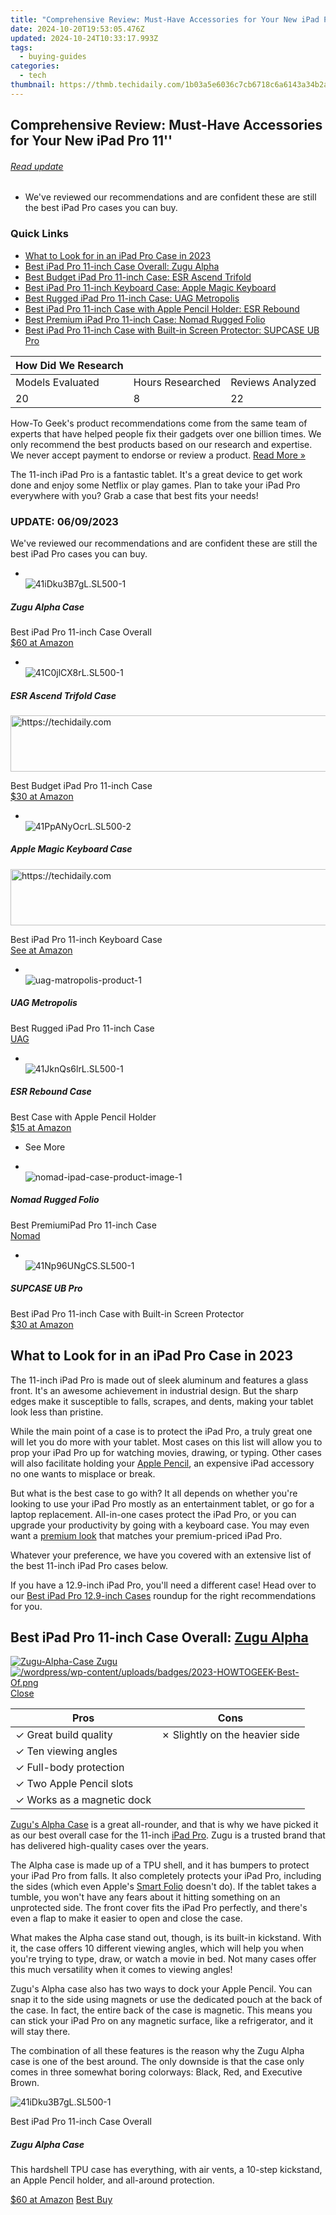 ```yaml
---
title: "Comprehensive Review: Must-Have Accessories for Your New iPad Pro 11''"
date: 2024-10-20T19:53:05.476Z
updated: 2024-10-24T10:33:17.993Z
tags:
  - buying-guides
categories:
  - tech
thumbnail: https://thmb.techidaily.com/1b03a5e6036c7cb6718c6a6143a34b2abcea9ecc6759bad1a07ac3acb8c3b3dd.jpg
---
```


## Comprehensive Review: Must-Have Accessories for Your New iPad Pro 11''

###### [Read update](https://tech-recovery.techidaily.com/mastering-the-art-of-recording-video-games-on-your-ps4-console/) 

* We've reviewed our recommendations and are confident these are still the best iPad Pro cases you can buy.

### Quick Links

* [What to Look for in an iPad Pro Case in 2023](https://screen-activity-recording.techidaily.com/updated-screen-free-entertainment-top-10-best-offline-ipad-games-for-2024/)
* [Best iPad Pro 11-inch Case Overall: Zugu Alpha](https://video-capture.techidaily.com/new-2024-approved-the-essential-guide-to-using-zdsoft-vision/)
* [Best Budget iPad Pro 11-inch Case: ESR Ascend Trifold](https://extra-information.techidaily.com/unlocking-the-power-of-srt-editing-for-mac-users/)
* [Best iPad Pro 11-inch Keyboard Case: Apple Magic Keyboard](https://phone-solutions.techidaily.com/in-2024-thinking-about-changing-your-netflix-region-without-a-vpn-on-xiaomi-redmi-note-12-5g-drfone-by-drfone-virtual-android/)
* [Best Rugged iPad Pro 11-inch Case: UAG Metropolis](https://android-pokemon-go.techidaily.com/the-magnificent-art-of-pokemon-go-streaming-on-oppo-k11-5g-drfone-by-drfone-virtual-android/)
* [Best iPad Pro 11-inch Case with Apple Pencil Holder: ESR Rebound](https://some-tips.techidaily.com/new-the-ultimate-guide-to-vlc-features-in-mac-os/)
* [Best Premium iPad Pro 11-inch Case: Nomad Rugged Folio](https://some-approaches.techidaily.com/unraveling-the-art-of-iphone-vr-video-playback-for-2024/)
* [Best iPad Pro 11-inch Case with Built-in Screen Protector: SUPCASE UB Pro](https://ai-video-translation.techidaily.com/new-in-2024-kya-aap-video-call-kar-sakty-ho-translate-any-hindi-video-into-english/)

| **How Did We Research** |                  |                  |
| ----------------------- | ---------------- | ---------------- |
| Models Evaluated        | Hours Researched | Reviews Analyzed |
| 20                      | 8                | 22               |

 How-To Geek's product recommendations come from the same team of experts that have helped people fix their gadgets over one billion times. We only recommend the best products based on our research and expertise. We never accept payment to endorse or review a product. [Read More »](https://win-howtos.techidaily.com/resolving-unresponsive-mousepad-problems-on-windows-systems-windows-7810/) 

  
 The 11-inch iPad Pro is a fantastic tablet. It's a great device to get work done and enjoy some Netflix or play games. Plan to take your iPad Pro everywhere with you? Grab a case that best fits your needs!

###  UPDATE: 06/09/2023

 We've reviewed our recommendations and are confident these are still the best iPad Pro cases you can buy.

* [](https://www.amazon.com/ZUGU-Case-2021-2020-iPad/dp/B093LTB91Y)  
![41iDku3B7gL._SL500_-1](https://static1.howtogeekimages.com/wordpress/wp-content/uploads/2023/07/41idku3b7gl-_sl500_-1.jpg)  
#####  Zugu Alpha Case  

Best iPad Pro 11-inch Case Overall  
[$60 at Amazon](https://www.amazon.com/ZUGU-Case-2021-2020-iPad/dp/B093LTB91Y)
* [](https://www.amazon.com/ESR-iPad-Pro-2021-Lightweight/dp/B08VS5LJCG)  
![41C0jlCX8rL._SL500_-1](https://static1.howtogeekimages.com/wordpress/wp-content/uploads/2023/07/41c0jlcx8rl-_sl500_-1.jpg)  
#####  ESR Ascend Trifold Case  

<!-- affiliate ads begin -->
<a href="https://appsumo.8odi.net/c/5597632/2151855/7443" target="_top" id="2151855">
  <img src="//a.impactradius-go.com/display-ad/7443-2151855" border="0" alt="https://techidaily.com" width="728" height="90"/>
</a>
<img height="0" width="0" src="https://appsumo.8odi.net/i/5597632/2151855/7443" style="position:absolute;visibility:hidden;" border="0" />
<!-- affiliate ads end -->

Best Budget iPad Pro 11-inch Case  
[$30 at Amazon](https://www.amazon.com/ESR-iPad-Pro-2021-Lightweight/dp/B08VS5LJCG)
* [](https://www.amazon.com/Magic-Keyboard-11-inch-iPad-Generation/dp/B0863BQJMS)  
![41PpANyOcrL._SL500_-2](https://static1.howtogeekimages.com/wordpress/wp-content/uploads/2023/07/41ppanyocrl-_sl500_-2.jpg)  
#####  Apple Magic Keyboard Case  

<!-- affiliate ads begin -->
<a href="https://aligracehair.sjv.io/c/5597632/1948954/19272" target="_top" id="1948954">
  <img src="//a.impactradius-go.com/display-ad/19272-1948954" border="0" alt="https://techidaily.com" width="728" height="90"/>
</a>
<img height="0" width="0" src="https://aligracehair.sjv.io/i/5597632/1948954/19272" style="position:absolute;visibility:hidden;" border="0" />
<!-- affiliate ads end -->

Best iPad Pro 11-inch Keyboard Case  
[See at Amazon](https://www.amazon.com/Magic-Keyboard-11-inch-iPad-Generation/dp/B0863BQJMS)
* [](https://www.urbanarmorgear.com/products/metropolis-series-ipad-pro-11-3rd-gen-2021-case)  
![uag-matropolis-product-1](https://static1.howtogeekimages.com/wordpress/wp-content/uploads/2023/07/uag-matropolis-product-1.png)  
#####  UAG Metropolis  

Best Rugged iPad Pro 11-inch Case  
[UAG](https://www.urbanarmorgear.com/products/metropolis-series-ipad-pro-11-3rd-gen-2021-case)
* [](https://www.amazon.com/ESR-Compatible-11-2021-Generation/dp/B08VRF64LH)  
![41JknQs6lrL._SL500_-1](https://static1.howtogeekimages.com/wordpress/wp-content/uploads/2023/07/41jknqs6lrl-_sl500_-1.jpg)  
#####  ESR Rebound Case  
Best Case with Apple Pencil Holder  
[$15 at Amazon](https://www.amazon.com/ESR-Compatible-11-2021-Generation/dp/B08VRF64LH)
* See More

* [](https://shop-links.co/link/?exclusive=1&publisher_slug=itechdaily19598&url=https%3A%2F%2Fwww.anrdoezrs.net%2Flinks%2F3607085%2Ftype%2Fdlg%2Fsid%2FUUhtgUeUpU209194%2Fhttps%3A%2F%2Fnomadgoods.com%2Fproducts%2Frugged-folio-horween-leather-rustic-brown-ipad-pro-11-inch-2nd-generation)  
![nomad-ipad-case-product-image-1](https://static1.howtogeekimages.com/wordpress/wp-content/uploads/2023/07/nomad-ipad-case-product-image-1.jpg)  
#####  Nomad Rugged Folio  

Best PremiumiPad Pro 11-inch Case  
[Nomad](https://shop-links.co/link/?exclusive=1&publisher_slug=itechdaily19598&url=https%3A%2F%2Fwww.anrdoezrs.net%2Flinks%2F3607085%2Ftype%2Fdlg%2Fsid%2FUUhtgUeUpU209194%2Fhttps%3A%2F%2Fnomadgoods.com%2Fproducts%2Frugged-folio-horween-leather-rustic-brown-ipad-pro-11-inch-2nd-generation)
* [](https://www.amazon.com/SUPCASE-Protector-Full-Body-Kickstand-Protective/dp/B096X6GVY6)  
![41Np96UNgCS._SL500_-1](https://static1.howtogeekimages.com/wordpress/wp-content/uploads/2023/07/41np96ungcs-_sl500_-1.jpg)  
#####  SUPCASE UB Pro  

Best iPad Pro 11-inch Case with Built-in Screen Protector  
[$30 at Amazon](https://www.amazon.com/SUPCASE-Protector-Full-Body-Kickstand-Protective/dp/B096X6GVY6)

##  What to Look for in an iPad Pro Case in 2023

 The 11-inch iPad Pro is made out of sleek aluminum and features a glass front. It's an awesome achievement in industrial design. But the sharp edges make it susceptible to falls, scrapes, and dents, making your tablet look less than pristine.

 While the main point of a case is to protect the iPad Pro, a truly great one will let you do more with your tablet. Most cases on this list will allow you to prop your iPad Pro up for watching movies, drawing, or typing. Other cases will also facilitate holding your [Apple Pencil](https://www.amazon.com/Apple-MU8F2AM-A-Pencil-Generation/dp/B07K1WWBJK?tag=hotoge-20&ascsubtag=UUhtgUeUpU209194&asc%5Frefurl=https%3A%2F%2Fwww.howtogeek.com%2F745235%2Fbest-ipad-pro-11-inch-cases%2F&asc%5Fcampaign=Short-Term), an expensive iPad accessory no one wants to misplace or break.

 But what is the best case to go with? It all depends on whether you're looking to use your iPad Pro mostly as an entertainment tablet, or go for a laptop replacement. All-in-one cases protect the iPad Pro, or you can upgrade your productivity by going with a keyboard case. You may even want a [premium look](https://fake-location.techidaily.com/ispoofer-is-not-working-on-realme-c55-fixed-drfone-by-drfone-virtual-android/) that matches your premium-priced iPad Pro.

 Whatever your preference, we have you covered with an extensive list of the best 11-inch iPad Pro cases below.

 If you have a 12.9-inch iPad Pro, you'll need a different case! Head over to our [Best iPad Pro 12.9-inch Cases](https://fox-http.techidaily.com/a-comparative-look-at-rgb-and-srgb-for-designers/) roundup for the right recommendations for you.

## Best iPad Pro 11-inch Case Overall: [Zugu Alpha](https://www.amazon.com/ZUGU-Case-2021-2020-iPad/dp/B093LTB91Y?tag=hotoge-20&ascsubtag=UUhtgUeUpU209194&asc%5Frefurl=https%3A%2F%2Fwww.howtogeek.com%2F745235%2Fbest-ipad-pro-11-inch-cases%2F&asc%5Fcampaign=Short-Term) 

[](https://www.amazon.com/ZUGU-Case-2021-2020-iPad/dp/B093LTB91Y?tag=hotoge-20&ascsubtag=UUhtgUeUpU209194&asc%5Frefurl=https%3A%2F%2Fwww.howtogeek.com%2F745235%2Fbest-ipad-pro-11-inch-cases%2F&asc%5Fcampaign=Short-Term)

[![Zugu-Alpha-Case](https://static1.howtogeekimages.com/wordpress/wp-content/uploads/2021/08/Zugu-Alpha-Case.jpeg) Zugu ![/wordpress/wp-content/uploads/badges/2023-HOWTOGEEK-Best-Of.png](https://static1.howtogeekimages.com/wordpress/wp-content/uploads/badges/2023-HOWTOGEEK-Best-Of.png) Close](https://www.amazon.com/ZUGU-Case-2021-2020-iPad/dp/B093LTB91Y?tag=hotoge-20&ascsubtag=UUhtgUeUpU209194&asc%5Frefurl=https%3A%2F%2Fwww.howtogeek.com%2F745235%2Fbest-ipad-pro-11-inch-cases%2F&asc%5Fcampaign=Short-Term)

[](https://www.amazon.com/ZUGU-Case-2021-2020-iPad/dp/B093LTB91Y?tag=hotoge-20&ascsubtag=UUhtgUeUpU209194&asc%5Frefurl=https%3A%2F%2Fwww.howtogeek.com%2F745235%2Fbest-ipad-pro-11-inch-cases%2F&asc%5Fcampaign=Short-Term) 

| Pros                       | Cons                           |
| -------------------------- | ------------------------------ |
| ✓ Great build quality      | ✗ Slightly on the heavier side |
| ✓ Ten viewing angles       |                                |
| ✓ Full-body protection     |                                |
| ✓ Two Apple Pencil slots   |                                |
| ✓ Works as a magnetic dock |                                |

[Zugu's Alpha Case](https://www.amazon.com/ZUGU-Case-2021-2020-iPad/dp/B093LTB91Y?tag=hotoge-20&ascsubtag=UUhtgUeUpU209194&asc%5Frefurl=https%3A%2F%2Fwww.howtogeek.com%2F745235%2Fbest-ipad-pro-11-inch-cases%2F&asc%5Fcampaign=Short-Term) is a great all-rounder, and that is why we have picked it as our best overall case for the 11-inch [iPad Pro](https://www.amazon.com/2021-Apple-11-inch-Wi-Fi-128GB/dp/B09328WZPR?tag=hotoge-20&ascsubtag=UUhtgUeUpU209194&asc%5Frefurl=https%3A%2F%2Fwww.howtogeek.com%2F745235%2Fbest-ipad-pro-11-inch-cases%2F&asc%5Fcampaign=Short-Term). Zugu is a trusted brand that has delivered high-quality cases over the years.

 The Alpha case is made up of a TPU shell, and it has bumpers to protect your iPad Pro from falls. It also completely protects your iPad Pro, including the sides (which even Apple's [Smart Folio](https://www.amazon.com/Apple-Smart-Folio-iPad-11-inch/dp/B0863J6V4N?tag=hotoge-20&ascsubtag=UUhtgUeUpU209194&asc%5Frefurl=https%3A%2F%2Fwww.howtogeek.com%2F745235%2Fbest-ipad-pro-11-inch-cases%2F&asc%5Fcampaign=Short-Term) doesn't do). If the tablet takes a tumble, you won't have any fears about it hitting something on an unprotected side. The front cover fits the iPad Pro perfectly, and there's even a flap to make it easier to open and close the case.

 What makes the Alpha case stand out, though, is its built-in kickstand. With it, the case offers 10 different viewing angles, which will help you when you're trying to type, draw, or watch a movie in bed. Not many cases offer this much versatility when it comes to viewing angles!

 Zugu's Alpha case also has two ways to dock your Apple Pencil. You can snap it to the side using magnets or use the dedicated pouch at the back of the case. In fact, the entire back of the case is magnetic. This means you can stick your iPad Pro on any magnetic surface, like a refrigerator, and it will stay there.

 The combination of all these features is the reason why the Zugu Alpha case is one of the best around. The only downside is that the case only comes in three somewhat boring colorways: Black, Red, and Executive Brown.

![41iDku3B7gL._SL500_-1](https://static1.howtogeekimages.com/wordpress/wp-content/uploads/2023/07/41idku3b7gl-_sl500_-1.jpg) 

Best iPad Pro 11-inch Case Overall

#####  Zugu Alpha Case

This hardshell TPU case has everything, with air vents, a 10-step kickstand, an Apple Pencil holder, and all-around protection.

[$60 at Amazon](https://www.amazon.com/ZUGU-Case-2021-2020-iPad/dp/B093LTB91Y) [Best Buy](https://shop-links.co/link/?exclusive=1&publisher_slug=itechdaily19598&url=https%3A%2F%2Fwww.bestbuy.com%2Fsite%2Fzugu__slim_protectiv%2F6478026.p%3FskuId%3D6478026) 

<!-- affiliate ads begin -->
<span id="701707">
					<video width="1536" height="864" style="cursor:pointer"
           poster="//a.impactradius-go.com/display-clicktoplayimage/701707.png"
           onclick="if(!this.playClicked){this.play();this.setAttribute('controls',true);this.playClicked=true;}">
	   <source src="//a.impactradius-go.com/display-ad/7443-701707">
	   <img src="//a.impactradius-go.com/display-clicktoplayimage/701707.png" style="border: none; height: 100%; width: 100%; object-fit: contain">
	</video>
	<div style="width:960px;text-align:center"><a href="javascript:window.open(decodeURIComponent('https%3A%2F%2Fappsumo.8odi.net%2Fc%2F5597632%2F701707%2F7443'), '_blank');void(0);">Click here</a></div>
</span>
<img height="0" width="0" src="https://imp.pxf.io/i/5597632/701707/7443" style="position:absolute;visibility:hidden;" border="0" />
<!-- affiliate ads end -->

## Best Budget iPad Pro 11-inch Case: [ESR Ascend Trifold](https://www.amazon.com/ESR-iPad-Pro-2021-Lightweight/dp/B08VS5LJCG?tag=hotoge-20&ascsubtag=UUhtgUeUpU209194&asc%5Frefurl=https%3A%2F%2Fwww.howtogeek.com%2F745235%2Fbest-ipad-pro-11-inch-cases%2F&asc%5Fcampaign=Short-Term) 

[](https://www.amazon.com/ESR-iPad-Pro-2021-Lightweight/dp/B08VS5LJCG?tag=hotoge-20&ascsubtag=UUhtgUeUpU209194&asc%5Frefurl=https%3A%2F%2Fwww.howtogeek.com%2F745235%2Fbest-ipad-pro-11-inch-cases%2F&asc%5Fcampaign=Short-Term)

[![Two iPad Pros with ESR Ascend cases on table](https://static1.howtogeekimages.com/wordpress/wp-content/uploads/2021/09/esr-trifold.jpg) ESR ![/wordpress/wp-content/uploads/badges/2023-HOWTOGEEK-Best-Of.png](https://static1.howtogeekimages.com/wordpress/wp-content/uploads/badges/2023-HOWTOGEEK-Best-Of.png) Close](https://www.amazon.com/ESR-iPad-Pro-2021-Lightweight/dp/B08VS5LJCG?tag=hotoge-20&ascsubtag=UUhtgUeUpU209194&asc%5Frefurl=https%3A%2F%2Fwww.howtogeek.com%2F745235%2Fbest-ipad-pro-11-inch-cases%2F&asc%5Fcampaign=Short-Term)

[](https://www.amazon.com/ESR-iPad-Pro-2021-Lightweight/dp/B08VS5LJCG?tag=hotoge-20&ascsubtag=UUhtgUeUpU209194&asc%5Frefurl=https%3A%2F%2Fwww.howtogeek.com%2F745235%2Fbest-ipad-pro-11-inch-cases%2F&asc%5Fcampaign=Short-Term) 

| Pros                                 | Cons                      |
| ------------------------------------ | ------------------------- |
| ✓ Full-body protection               | ✗ Only two viewing angles |
| ✓ Magnetic cover aligns properly     |                           |
| ✓ The flap protects the Apple Pencil |                           |
| ✓ Available in multiple colors       |                           |

 Finding a quality budget case for an iPad Pro is not easy. Where were corners cut to get the price so low? Does the case stay in place? Does it align properly?

 The [ESR Ascend Trifold Case](https://www.amazon.com/ESR-iPad-Pro-2021-Lightweight/dp/B08VS5LJCG?tag=hotoge-20&ascsubtag=UUhtgUeUpU209194&asc%5Frefurl=https%3A%2F%2Fwww.howtogeek.com%2F745235%2Fbest-ipad-pro-11-inch-cases%2F&asc%5Fcampaign=Short-Term) is a quality case that'll fit snugly on your iPad Pro. It's a $20 case with a great solution to the cover alignment issue often present in cheap iPad Pro cases. The Ascend Trifold has a magnetic flap that wraps around the side of the iPad Pro and snaps to the back using a dedicated magnet. This means that the cover won't move about, and your Apple Pencil will be protected from accidental falls.

 This is a full-body case with a translucent textured finish at the back. It also comes in a variety of great-looking colors, including Mint Blue, Pink, and more.

 The only real downside of the case is the limited viewing angles. Because it's a trifold case, you only get two viewing angles with a typing mode and a stand mode. If you are okay with that, the ESR Ascend Trifold is a real winner at this price range.

![41C0jlCX8rL._SL500_-1](https://static1.howtogeekimages.com/wordpress/wp-content/uploads/2023/07/41c0jlcx8rl-_sl500_-1.jpg) 

Best Budget iPad Pro 11-inch Case

#####  ESR Ascend Trifold Case 

ESR's Ascend Trifold case is a budget case that's simply great. It provides full-body protection, and the magnetic flap even protects your Apple Pencil.

[$30 at Amazon](https://www.amazon.com/ESR-iPad-Pro-2021-Lightweight/dp/B08VS5LJCG) 

## Best iPad Pro 11-inch Keyboard Case: [Apple Magic Keyboard](https://www.amazon.com/Magic-Keyboard-11-inch-iPad-Generation/dp/B0863BQJMS?tag=hotoge-20&ascsubtag=UUhtgUeUpU209194&asc%5Frefurl=https%3A%2F%2Fwww.howtogeek.com%2F745235%2Fbest-ipad-pro-11-inch-cases%2F&asc%5Fcampaign=Short-Term) 

[](https://www.amazon.com/Magic-Keyboard-11-inch-iPad-Generation/dp/B0863BQJMS?tag=hotoge-20&ascsubtag=UUhtgUeUpU209194&asc%5Frefurl=https%3A%2F%2Fwww.howtogeek.com%2F745235%2Fbest-ipad-pro-11-inch-cases%2F&asc%5Fcampaign=Short-Term)

[](https://www.amazon.com/Magic-Keyboard-11-inch-iPad-Generation/dp/B0863BQJMS?tag=hotoge-20&ascsubtag=UUhtgUeUpU209194&asc%5Frefurl=https%3A%2F%2Fwww.howtogeek.com%2F745235%2Fbest-ipad-pro-11-inch-cases%2F&asc%5Fcampaign=Short-Term)

[](https://www.amazon.com/Magic-Keyboard-11-inch-iPad-Generation/dp/B0863BQJMS?tag=hotoge-20&ascsubtag=UUhtgUeUpU209194&asc%5Frefurl=https%3A%2F%2Fwww.howtogeek.com%2F745235%2Fbest-ipad-pro-11-inch-cases%2F&asc%5Fcampaign=Short-Term)

[](https://www.amazon.com/Magic-Keyboard-11-inch-iPad-Generation/dp/B0863BQJMS?tag=hotoge-20&ascsubtag=UUhtgUeUpU209194&asc%5Frefurl=https%3A%2F%2Fwww.howtogeek.com%2F745235%2Fbest-ipad-pro-11-inch-cases%2F&asc%5Fcampaign=Short-Term)

[![iPad Pro and Magic Keyboard on white table](https://static1.howtogeekimages.com/wordpress/wp-content/uploads/2021/09/best-ipad-pro-11-inch-cases.jpg)](https://www.amazon.com/Magic-Keyboard-11-inch-iPad-Generation/dp/B0863BQJMS?tag=hotoge-20&ascsubtag=UUhtgUeUpU209194&asc%5Frefurl=https%3A%2F%2Fwww.howtogeek.com%2F745235%2Fbest-ipad-pro-11-inch-cases%2F&asc%5Fcampaign=Short-Term)

<!-- affiliate ads begin -->
<a href="https://aligracehair.sjv.io/c/5597632/1997662/19272" target="_top" id="1997662">
  <img src="//a.impactradius-go.com/display-ad/19272-1997662" border="0" alt="https://techidaily.com" width="728" height="90"/>
</a>
<img height="0" width="0" src="https://aligracehair.sjv.io/i/5597632/1997662/19272" style="position:absolute;visibility:hidden;" border="0" />
<!-- affiliate ads end -->

[](https://www.amazon.com/Magic-Keyboard-11-inch-iPad-Generation/dp/B0863BQJMS?tag=hotoge-20&ascsubtag=UUhtgUeUpU209194&asc%5Frefurl=https%3A%2F%2Fwww.howtogeek.com%2F745235%2Fbest-ipad-pro-11-inch-cases%2F&asc%5Fcampaign=Short-Term)[NYC Russ/Shutterstock.com](https://www.shutterstock.com/image-photo/ipad-pro-11inch-2021-model-apple-1977692384)

![/wordpress/wp-content/uploads/badges/2023-HOWTOGEEK-Best-Of.png](https://static1.howtogeekimages.com/wordpress/wp-content/uploads/badges/2023-HOWTOGEEK-Best-Of.png) 

Close 

| Pros                                           | Cons                                       |
| ---------------------------------------------- | ------------------------------------------ |
| ✓ Best-in-class typing experience              | ✗ No protection for the sides              |
| ✓ Builit-in trackpad with gesture support      | ✗ Magnet could be stronger                 |
| ✓ Easy to use thanks to the magnetic connector | ✗ USB-C port doesn't support data transfer |
| ✓ USB-C port for passthrough charging          | ✗ More expensive than the competition      |
| ✓ Up to 130 degrees viewing angle              |                                            |

 Want to turn your iPad Pro into a productivity machine? If you plan to leave your laptop behind, you'll want a keyboard for your tablet. There's no better way to do that than to get Apple's own [Magic Keyboard](https://www.amazon.com/Magic-Keyboard-11-inch-iPad-Generation/dp/B0863BQJMS?tag=hotoge-20&ascsubtag=UUhtgUeUpU209194&asc%5Frefurl=https%3A%2F%2Fwww.howtogeek.com%2F745235%2Fbest-ipad-pro-11-inch-cases%2F&asc%5Fcampaign=Short-Term) case.

 This case is an extension of Apple's [Smart Folio](https://www.amazon.com/Apple-Smart-Folio-iPad-11-inch/dp/B0863J6V4N?tag=hotoge-20&ascsubtag=UUhtgUeUpU209194&asc%5Frefurl=https%3A%2F%2Fwww.howtogeek.com%2F745235%2Fbest-ipad-pro-11-inch-cases%2F&asc%5Fcampaign=Short-Term). It snaps to the back of the iPad Pro using magnets, and it adds a full keyboard and trackpad to the mix. The keyboard itself is similar to Apple's other Magic Keyboards on [MacBooks](https://video-screen-grab.techidaily.com/comprehensive-guide-to-minecraft-live-streaming-for-2024/), and the trackpad supports multiple gestures.

 But not only does the Magic Keyboard case look good---it's also versatile. The iPad Pro floats on top of the keyboard, and you can tilt it around up to 130 degrees, which is good enough for most day-to-day tasks. The Magic Keyboard sits beside the [Zugu Alpha](https://fake-location.techidaily.com/how-to-sharefake-gps-on-uber-for-vivo-x100-drfone-by-drfone-virtual-android/) as one of the few cases that provides great viewing angles for your iPad Pro.

 The case also comes with its own USB-C connector that charges your iPad Pro using the Smart Connector, although sadly the connector doesn't support data transfer.

 At $299, the Apple Magic Keyboard is quite expensive. You can find cheaper Bluetooth keyboard alternatives, but you won't get the same integration or the superb typing experience. Simply put, it's worth the price of admission.

![41PpANyOcrL._SL500_-2](https://static1.howtogeekimages.com/wordpress/wp-content/uploads/2023/07/41ppanyocrl-_sl500_-2.jpg) 

Best iPad Pro 11-inch Keyboard Case

#####  Apple Magic Keyboard Case

If you want to turn your iPad Pro into a laptop, you can't do better than Apple's own Magic Keyboard case. It's hard to beat with a best-in-class typing experience, gesture trackpad, and USB-C passthrough.

[See at Amazon](https://www.amazon.com/Magic-Keyboard-11-inch-iPad-Generation/dp/B0863BQJMS) [Best Buy](https://shop-links.co/link/?exclusive=1&publisher_slug=itechdaily19598&url=https%3A%2F%2Fwww.bestbuy.com%2Fsite%2Fapple__magic_keyboar%2F6340356.p%3FskuId%3D6340356) [Target](https://shop-links.co/link/?exclusive=1&publisher_slug=itechdaily19598&url=https%3A%2F%2Fwww.target.com%2Fp%2Fapple%255Fmagic%255Fkeyboard%2F-%2FA-77640911) 

## Best Rugged iPad Pro 11-inch Case: [UAG Metropolis](https://www.amazon.com/URBAN-ARMOR-GEAR-Metropolis-Multi-Angle/dp/B08Y3K64G6?tag=hotoge-20&ascsubtag=UUhtgUeUpU209194&asc%5Frefurl=https%3A%2F%2Fwww.howtogeek.com%2F745235%2Fbest-ipad-pro-11-inch-cases%2F&asc%5Fcampaign=Short-Term) 

[](https://www.amazon.com/URBAN-ARMOR-GEAR-Metropolis-Multi-Angle/dp/B08Y3K64G6?tag=hotoge-20&ascsubtag=UUhtgUeUpU209194&asc%5Frefurl=https%3A%2F%2Fwww.howtogeek.com%2F745235%2Fbest-ipad-pro-11-inch-cases%2F&asc%5Fcampaign=Short-Term)

[![red UAG metropolis cover on pink background](https://static1.howtogeekimages.com/wordpress/wp-content/uploads/2021/09/uag-ipad-pro-case.jpg) UAG ![/wordpress/wp-content/uploads/badges/2023-HOWTOGEEK-Best-Of.png](https://static1.howtogeekimages.com/wordpress/wp-content/uploads/badges/2023-HOWTOGEEK-Best-Of.png) Close](https://www.amazon.com/URBAN-ARMOR-GEAR-Metropolis-Multi-Angle/dp/B08Y3K64G6?tag=hotoge-20&ascsubtag=UUhtgUeUpU209194&asc%5Frefurl=https%3A%2F%2Fwww.howtogeek.com%2F745235%2Fbest-ipad-pro-11-inch-cases%2F&asc%5Fcampaign=Short-Term)

[](https://www.amazon.com/URBAN-ARMOR-GEAR-Metropolis-Multi-Angle/dp/B08Y3K64G6?tag=hotoge-20&ascsubtag=UUhtgUeUpU209194&asc%5Frefurl=https%3A%2F%2Fwww.howtogeek.com%2F745235%2Fbest-ipad-pro-11-inch-cases%2F&asc%5Fcampaign=Short-Term) 

| Pros                                              | Cons                      |
| ------------------------------------------------- | ------------------------- |
| ✓ Established brand for military-grade protection | ✗ Only two viewing angles |
| ✓ Certified drop-protection for up to 4 feet      |                           |
| ✓ Flap protects the Apple Pencil from drops       |                           |
| ✓ Rugged protection in a sleek package            |                           |

[Urban Armor Gear's Metropolis Case](https://www.urbanarmorgear.com/products/metropolis-series-ipad-pro-11-3rd-gen-2021-case) is popular because it adds military-grade protection to your iPad without weighing it down or making it cumbersome to hold. The Metropolis is a relatively sleek protective case that's built with strong materials.

 UAG's case offers drop protection for up to 4 feet, perfect if the iPad Pro takes falls from the desk or out of your hands. It's is also water-resistant, and the back of the case has a tactile texture that gives your tablet added grip---so hopefully, you won't drop it in the first place.

 The front of the case, on the other hand, is felt-lined and soft to touch. Just like the [ESR Ascend Case](https://extra-resources.techidaily.com/a-deep-examination-of-androids-photo-editing-tool-lightroom-for-2024/), UAG's case has a flap that will protect your Apple Pencil. The Metropolis case, unfortunately, only comes in three colors: Black, Red, or Blue.

 There's one more thing that the case shares with the Ascend case, and that is the viewing angles. You only get two viewing angles for your iPad Pro, but hey, it's a sacrifice that needs to be made for the sake of ultimate protection.

![uag-matropolis-product-1](https://static1.howtogeekimages.com/wordpress/wp-content/uploads/2023/07/uag-matropolis-product-1.png) 

Best Rugged iPad Pro 11-inch Case

#####  UAG Metropolis 

UAG's Metropolis case provides you with military-grade 4-feet fall protection in a sleek package. The textured back is great for gripping, and it looks great too.

[UAG](https://www.urbanarmorgear.com/products/metropolis-series-ipad-pro-11-3rd-gen-2021-case) [See at Amazon](https://www.amazon.com/URBAN-ARMOR-GEAR-Metropolis-Multi-Angle/dp/B08Y3K64G6) 

<!-- affiliate ads begin -->
<a href="https://appsumo.8odi.net/c/5597632/2087389/7443" target="_top" id="2087389">
  <img src="//a.impactradius-go.com/display-ad/7443-2087389" border="0" alt="https://techidaily.com" width="728" height="90"/>
</a>
<img height="0" width="0" src="https://appsumo.8odi.net/i/5597632/2087389/7443" style="position:absolute;visibility:hidden;" border="0" />
<!-- affiliate ads end -->

## Best iPad Pro 11-inch Case with Apple Pencil Holder: [ESR Rebound](https://www.amazon.com/ESR-Compatible-11-2021-Generation/dp/B08VRF64LH?tag=hotoge-20&ascsubtag=UUhtgUeUpU209194&asc%5Frefurl=https%3A%2F%2Fwww.howtogeek.com%2F745235%2Fbest-ipad-pro-11-inch-cases%2F&asc%5Fcampaign=Short-Term) 

[](https://www.amazon.com/ESR-Compatible-11-2021-Generation/dp/B08VRF64LH?tag=hotoge-20&ascsubtag=UUhtgUeUpU209194&asc%5Frefurl=https%3A%2F%2Fwww.howtogeek.com%2F745235%2Fbest-ipad-pro-11-inch-cases%2F&asc%5Fcampaign=Short-Term)

[![ESR Rebound case on grey background](https://static1.howtogeekimages.com/wordpress/wp-content/uploads/2021/09/rebound-pencil-case.jpg) ESR ![/wordpress/wp-content/uploads/badges/2023-HOWTOGEEK-Best-Of.png](https://static1.howtogeekimages.com/wordpress/wp-content/uploads/badges/2023-HOWTOGEEK-Best-Of.png) Close](https://www.amazon.com/ESR-Compatible-11-2021-Generation/dp/B08VRF64LH?tag=hotoge-20&ascsubtag=UUhtgUeUpU209194&asc%5Frefurl=https%3A%2F%2Fwww.howtogeek.com%2F745235%2Fbest-ipad-pro-11-inch-cases%2F&asc%5Fcampaign=Short-Term)

<!-- affiliate ads begin -->
<a href="https://ephamedtechinc.pxf.io/c/5597632/2137229/26400" target="_top" id="2137229">
  <img src="//a.impactradius-go.com/display-ad/26400-2137229" border="0" alt="https://techidaily.com" width="728" height="90"/>
</a>
<img height="0" width="0" src="https://ephamedtechinc.pxf.io/i/5597632/2137229/26400" style="position:absolute;visibility:hidden;" border="0" />
<!-- affiliate ads end -->

[](https://www.amazon.com/ESR-Compatible-11-2021-Generation/dp/B08VRF64LH?tag=hotoge-20&ascsubtag=UUhtgUeUpU209194&asc%5Frefurl=https%3A%2F%2Fwww.howtogeek.com%2F745235%2Fbest-ipad-pro-11-inch-cases%2F&asc%5Fcampaign=Short-Term) 

| Pros                                                     | Cons                               |
| -------------------------------------------------------- | ---------------------------------- |
| ✓ Builds on top of the excellent ESR Ascend Trifold case | ✗ Only supports two viewing angles |
| ✓ Protects the entire iPad Pro                           |                                    |
| ✓ Has a separate slot for Apple Pencil                   |                                    |

[ESR's Rebound case](https://www.amazon.com/ESR-Compatible-11-2021-Generation/dp/B08VRF64LH?tag=hotoge-20&ascsubtag=UUhtgUeUpU209194&asc%5Frefurl=https%3A%2F%2Fwww.howtogeek.com%2F745235%2Fbest-ipad-pro-11-inch-cases%2F&asc%5Fcampaign=Short-Term) takes some of the best elements from the [Ascend Trifold Case](https://www.amazon.com/ESR-iPad-Pro-2021-Lightweight/dp/B08VS5LJCG?tag=hotoge-20&ascsubtag=UUhtgUeUpU209194&asc%5Frefurl=https%3A%2F%2Fwww.howtogeek.com%2F745235%2Fbest-ipad-pro-11-inch-cases%2F&asc%5Fcampaign=Short-Term) and adds an extra slot dedicated to the [Apple Pencil](https://www.amazon.com/Apple-MU8F2AM-A-Pencil-Generation/dp/B07K1WWBJK?tag=hotoge-20&ascsubtag=UUhtgUeUpU209194&asc%5Frefurl=https%3A%2F%2Fwww.howtogeek.com%2F745235%2Fbest-ipad-pro-11-inch-cases%2F&asc%5Fcampaign=Short-Term). The Apple Pencil normally attaches to the side of the [iPad Pro](https://www.amazon.com/2021-Apple-11-inch-Wi-Fi-128GB/dp/B09328WZPR?tag=hotoge-20&ascsubtag=UUhtgUeUpU209194&asc%5Frefurl=https%3A%2F%2Fwww.howtogeek.com%2F745235%2Fbest-ipad-pro-11-inch-cases%2F&asc%5Fcampaign=Short-Term) magnetically, but there's no protection around it.

 The Rebound case extends the iPad Pro case to encompass the Apple Pencil as well. Once it's slotted, the Apple Pencil will be protected from falls and scrapes. Most importantly, the Apple Pencil won't fly off somewhere when you try to take the iPad Pro out of your bag. No one wants to lose such an expensive accessory so easily.

 Even better, once you drop in your Apple Pencil, it will start charging automatically. You can't pry the Apple Pencil out from the front, but you can use the slot at the back to safely push it out of the case. The case really keeps the Apple Pencil secure!

 The ESR Rebound case comes in Black, Blue, Gray, Pink, Forrest Green, Papaya, and Sky Blue. It's built using a strong TPU shell and has the standard tri-fold cover. That does mean there are only two viewing angles available, however, so keep that in mind if you don't plan on taking your Apple Pencil everywhere you go.

 If you love using your Apple Pencil, you should get the ESR Rebound Case so that it protects both your tablet and accessory.

![41JknQs6lrL._SL500_-1](https://static1.howtogeekimages.com/wordpress/wp-content/uploads/2023/07/41jknqs6lrl-_sl500_-1.jpg) 

Best Case with Apple Pencil Holder

#####  ESR Rebound Case

ESR's Rebound case takes the already great Ascend Trifold case and adds a special TPU Apple Pencil holder at the end. It just has great overall protection!

[$15 at Amazon](https://www.amazon.com/ESR-Compatible-11-2021-Generation/dp/B08VRF64LH) 

## Best Premium iPad Pro 11-inch Case: [Nomad Rugged Folio](https://shop-links.co/link/?exclusive=1&publisher_slug=itechdaily19598&url=https%3A%2F%2Fwww.anrdoezrs.net%2Flinks%2F3607085%2Ftype%2Fdlg%2Fsid%2FUUhtgUeUpU209194%2Fhttps%3A%2F%2Fnomadgoods.com%2Fproducts%2Frugged-folio-horween-leather-rustic-brown-ipad-pro-11-inch-2nd-generation) 

[](https://shop-links.co/link/?exclusive=1&publisher_slug=itechdaily19598&url=https%3A%2F%2Fwww.anrdoezrs.net%2Flinks%2F3607085%2Ftype%2Fdlg%2Fsid%2FUUhtgUeUpU209194%2Fhttps%3A%2F%2Fnomadgoods.com%2Fproducts%2Frugged-folio-horween-leather-rustic-brown-ipad-pro-11-inch-2nd-generation)

[![nomad ipad pro case with matching iPad and airpods cases](https://static1.howtogeekimages.com/wordpress/wp-content/uploads/2021/09/nomad-ipad-pro-case.jpg) Nomad ![/wordpress/wp-content/uploads/badges/2023-HOWTOGEEK-Best-Of.png](https://static1.howtogeekimages.com/wordpress/wp-content/uploads/badges/2023-HOWTOGEEK-Best-Of.png) Close](https://shop-links.co/link/?exclusive=1&publisher_slug=itechdaily19598&url=https%3A%2F%2Fwww.anrdoezrs.net%2Flinks%2F3607085%2Ftype%2Fdlg%2Fsid%2FUUhtgUeUpU209194%2Fhttps%3A%2F%2Fnomadgoods.com%2Fproducts%2Frugged-folio-horween-leather-rustic-brown-ipad-pro-11-inch-2nd-generation)

<!-- affiliate ads begin -->
<a href="https://aligracehair.sjv.io/c/5597632/2006919/19272" target="_top" id="2006919">
  <img src="//a.impactradius-go.com/display-ad/19272-2006919" border="0" alt="https://techidaily.com" width="728" height="90"/>
</a>
<img height="0" width="0" src="https://aligracehair.sjv.io/i/5597632/2006919/19272" style="position:absolute;visibility:hidden;" border="0" />
<!-- affiliate ads end -->

[](https://shop-links.co/link/?exclusive=1&publisher_slug=itechdaily19598&url=https%3A%2F%2Fwww.anrdoezrs.net%2Flinks%2F3607085%2Ftype%2Fdlg%2Fsid%2FUUhtgUeUpU209194%2Fhttps%3A%2F%2Fnomadgoods.com%2Fproducts%2Frugged-folio-horween-leather-rustic-brown-ipad-pro-11-inch-2nd-generation) 

| Pros                                                     | Cons                      |
| -------------------------------------------------------- | ------------------------- |
| ✓ Trusted brand for luxury leather products              | ✗ Only two viewing angles |
| ✓ Leather sourced from one of America's oldest tanneries | ✗ Only two color options  |
| ✓ 37 magnets to hold everything in place                 |                           |

 Nomad is known for its premium leather accessories, and the [Rugged Folio case](https://shop-links.co/link/?exclusive=1&publisher_slug=itechdaily19598&url=https%3A%2F%2Fwww.anrdoezrs.net%2Flinks%2F3607085%2Ftype%2Fdlg%2Fsid%2FUUhtgUeUpU209194%2Fhttps%3A%2F%2Fnomadgoods.com%2Fproducts%2Frugged-folio-horween-leather-rustic-brown-ipad-pro-11-inch-2nd-generation) for the iPad Pro is no exception. If you're trying to make a statement, or want something premium to match the feel of your iPad Pro you'll want to go with this one.

 The leather is sourced from [Horween Leather Co.](https://www.horween.com/) from Chicago, one of America's oldest tanneries. The vegetable-tanned leather will age naturally over time, and it will develop a cool patina that will be unique to your device.

 Nomad has clearly paid attention to details that really add to the overall experience. The case is covered in 37 small magnets to make sure that the folio cover securely attaches to both the front and back of the case with a satisfying click and no misalignment.

 As this is a regular folio, you only get two viewing angles (typing and stand mode). But that is the only real downside to what is otherwise a fantastic and beautiful case. If you have the cash to spare and don't mind the use of leather, you won't be disappointed.

![nomad-ipad-case-product-image-1](https://static1.howtogeekimages.com/wordpress/wp-content/uploads/2023/07/nomad-ipad-case-product-image-1.jpg) 

<!-- affiliate ads begin -->
<a href="https://aligracehair.sjv.io/c/5597632/2135375/19272" target="_top" id="2135375">
  <img src="//a.impactradius-go.com/display-ad/19272-2135375" border="0" alt="https://techidaily.com" width="728" height="90"/>
</a>
<img height="0" width="0" src="https://aligracehair.sjv.io/i/5597632/2135375/19272" style="position:absolute;visibility:hidden;" border="0" />
<!-- affiliate ads end -->

Best PremiumiPad Pro 11-inch Case

#####  Nomad Rugged Folio

Nomad's Rugged Case is made using leather sourced from Horween Leather Co from Chicago, one of the oldest tanneries in America. Not only does it look great, but it also functions great thanks to its 37 strategically placed magnets.

[Nomad](https://shop-links.co/link/?exclusive=1&publisher_slug=itechdaily19598&url=https%3A%2F%2Fwww.anrdoezrs.net%2Flinks%2F3607085%2Ftype%2Fdlg%2Fsid%2FUUhtgUeUpU209194%2Fhttps%3A%2F%2Fnomadgoods.com%2Fproducts%2Frugged-folio-horween-leather-rustic-brown-ipad-pro-11-inch-2nd-generation) 

## Best iPad Pro 11-inch Case with Built-in Screen Protector: [SUPCASE UB Pro](https://www.amazon.com/SUPCASE-Protector-Full-Body-Kickstand-Protective/dp/B096X6GVY6?tag=hotoge-20&ascsubtag=UUhtgUeUpU209194&asc%5Frefurl=https%3A%2F%2Fwww.howtogeek.com%2F745235%2Fbest-ipad-pro-11-inch-cases%2F&asc%5Fcampaign=Short-Term) 

[](https://www.amazon.com/SUPCASE-Protector-Full-Body-Kickstand-Protective/dp/B096X6GVY6?tag=hotoge-20&ascsubtag=UUhtgUeUpU209194&asc%5Frefurl=https%3A%2F%2Fwww.howtogeek.com%2F745235%2Fbest-ipad-pro-11-inch-cases%2F&asc%5Fcampaign=Short-Term)

[![person using iPad Pro with case outside](https://static1.howtogeekimages.com/wordpress/wp-content/uploads/2021/09/supcase-ub-pro.jpg) SUPCASE ![/wordpress/wp-content/uploads/badges/2023-HOWTOGEEK-Best-Of.png](https://static1.howtogeekimages.com/wordpress/wp-content/uploads/badges/2023-HOWTOGEEK-Best-Of.png) Close](https://www.amazon.com/SUPCASE-Protector-Full-Body-Kickstand-Protective/dp/B096X6GVY6?tag=hotoge-20&ascsubtag=UUhtgUeUpU209194&asc%5Frefurl=https%3A%2F%2Fwww.howtogeek.com%2F745235%2Fbest-ipad-pro-11-inch-cases%2F&asc%5Fcampaign=Short-Term)

[](https://www.amazon.com/SUPCASE-Protector-Full-Body-Kickstand-Protective/dp/B096X6GVY6?tag=hotoge-20&ascsubtag=UUhtgUeUpU209194&asc%5Frefurl=https%3A%2F%2Fwww.howtogeek.com%2F745235%2Fbest-ipad-pro-11-inch-cases%2F&asc%5Fcampaign=Short-Term) 

| Pros                             | Cons                                      |
| -------------------------------- | ----------------------------------------- |
| ✓ Military grade protection      | ✗ Only two viewing angles for a kickstand |
| ✓ Easy snap-on design            | ✗ Kind of bulky                           |
| ✓ Built-in kickstand             |                                           |
| ✓ No need for a screen protector |                                           |

 Are you an adrenaline junkie? Or maybe just clumsy? Maybe you have kids around that aren't kind to electronics? No matter the scenario, the [SUPCASE UB Pro case](https://www.amazon.com/SUPCASE-Protector-Full-Body-Kickstand-Protective/dp/B096X6GVY6?tag=hotoge-20&ascsubtag=UUhtgUeUpU209194&asc%5Frefurl=https%3A%2F%2Fwww.howtogeek.com%2F745235%2Fbest-ipad-pro-11-inch-cases%2F&asc%5Fcampaign=Short-Term) is here to protect your iPad Pro's body and screen from falls and scratches.

 Just like [Urban Armor Gear](https://vimeo-videos.techidaily.com/in-2024-perfecting-sound-integrating-music-into-vimeo-video-projects/), SUPCASE is known for making military-grade cases for phones and tablets. And the UB Pro takes things to a whole different level.

 It has a thick TPU shell that covers the entire iPad Pro, including the screen. No exposed corners here! It comes in two pieces that you can snap together to protect your iPad Pro. There's also a special compartment for your Apple Pencil.

 But don't worry, just because you have a screen protector doesn't mean the touch screen response is affected. In fact, you can continue using your Apple Pencil without any issues.

 The case also comes with a built-in kickstand, but there are only two viewing angles (one typing mode and one stand mode). But if you're worried about a scratched screen, it's a more than reasonable trade-off for complete protection.

 Overall, the SUPCASE UB Pro is a great way to protect your iPad Pro, front and back!

![41Np96UNgCS._SL500_-1](https://static1.howtogeekimages.com/wordpress/wp-content/uploads/2023/07/41np96ungcs-_sl500_-1.jpg) 

Best iPad Pro 11-inch Case with Built-in Screen Protector

#####  SUPCASE UB Pro

The SUPCASE UB Pro has a special snap-on design with a screen protector, and a slot for Apple Pencil, protecting your device front and back.

[$30 at Amazon](https://www.amazon.com/SUPCASE-Protector-Full-Body-Kickstand-Protective/dp/B096X6GVY6)

<ins class="adsbygoogle"
     style="display:block"
     data-ad-format="autorelaxed"
     data-ad-client="ca-pub-7571918770474297"
     data-ad-slot="1223367746"></ins>

<ins class="adsbygoogle"
     style="display:block"
     data-ad-client="ca-pub-7571918770474297"
     data-ad-slot="8358498916"
     data-ad-format="auto"
     data-full-width-responsive="true"></ins>

<span class="atpl-alsoreadstyle">Also read:</span>
<div><ul>
<li><a href="https://instagram-video-files.techidaily.com/updated-expert-tips-for-efficient-instagram-to-mp4-transformation-for-2024/"><u>[Updated] Expert Tips for Efficient Instagram to MP4 Transformation for 2024</u></a></li>
<li><a href="https://buynow-help.techidaily.com/comprehensive-evaluation-of-the-beatit-bt-d11-boost-master-exceptional-capabilities-revealed/"><u>Comprehensive Evaluation of the Beatit BT-D11 Boost Master: Exceptional Capabilities Revealed</u></a></li>
<li><a href="https://buynow-help.techidaily.com/cutting-edge-technology-unpacked-a-detailed-review-of-the-impressive-samsung-qn55q6f-in-4k-uhd-and-hdr/"><u>Cutting Edge Technology Unpacked: A Detailed Review of the Impressive Samsung QN55Q6F in 4K UHD and HDR</u></a></li>
<li><a href="https://buynow-help.techidaily.com/important-aspects-to-think-about-before-adding-a-new-printer-to-your-collection/"><u>Important Aspects to Think About Before Adding a New Printer To Your Collection</u></a></li>
<li><a href="https://location-social.techidaily.com/in-2024-edit-and-send-fake-location-on-telegram-for-your-motorola-moto-g73-5g-in-3-ways-drfone-by-drfone-virtual-android/"><u>In 2024, Edit and Send Fake Location on Telegram For your Motorola Moto G73 5G in 3 Ways | Dr.fone</u></a></li>
<li><a href="https://android-pokemon-go.techidaily.com/in-2024-hacks-to-do-pokemon-go-trainer-battles-for-oppo-reno-11-5g-drfone-by-drfone-virtual-android/"><u>In 2024, Hacks to do pokemon go trainer battles For Oppo Reno 11 5G | Dr.fone</u></a></li>
<li><a href="https://win-dash.techidaily.com/latest-sapphire-driver-updates-available-now-for-windows-systems/"><u>Latest Sapphire Driver Updates Available Now for Windows Systems</u></a></li>
<li><a href="https://common-error.techidaily.com/successful-fix-for-video-player-error-message-error-code-224003/"><u>Successful Fix for Video Player Error Message - Error Code 224003</u></a></li>
<li><a href="https://extra-lessons.techidaily.com/top-windows-painting-and-sketchpad-programs-reviewed/"><u>Top Windows Painting and Sketchpad Programs Reviewed</u></a></li>
<li><a href="https://buynow-help.techidaily.com/ultimate-guide-to-logitech-c615-webcam-top-notch-quality-at-great-value/"><u>Ultimate Guide to Logitech C615 Webcam - Top-Notch Quality at Great Value</u></a></li>
<li><a href="https://buynow-help.techidaily.com/unveiling-the-capabilities-a-detailed-review-of-linksys-velop-networking-solutions/"><u>Unveiling the Capabilities: A Detailed Review of Linksys Velop Networking Solutions</u></a></li>
<li><a href="https://video-content-creator.techidaily.com/updated-in-2024-free-avi-video-rotation-made-easy-top-16-picks-for-windows-mac-android-and-iphone/"><u>Updated In 2024, Free AVI Video Rotation Made Easy Top 16 Picks for Windows, MAC, Android, and iPhone</u></a></li>
</ul></div>

